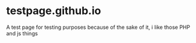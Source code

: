 # testpage.github.io
 A test page for testing purposes
 because of the sake of it, i like those PHP and js things